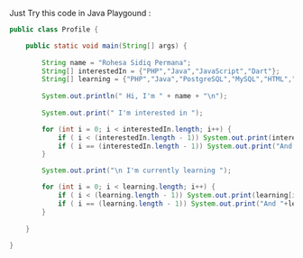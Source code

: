 
Just Try this code in Java Playgound : 

```java
public class Profile {

    public static void main(String[] args) {
    
        String name = "Rohesa Sidiq Permana";
        String[] interestedIn = {"PHP","Java","JavaScript","Dart"};
        String[] learning = {"PHP","Java","PostgreSQL","MySQL","HTML","CSS","JavaScript","Dart"};
        
        System.out.println(" Hi, I'm " + name + "\n");
        
        System.out.print(" I'm interested in ");

        for (int i = 0; i < interestedIn.length; i++) {
            if ( i < (interestedIn.length - 1)) System.out.print(interestedIn[i]+", ");
            if ( i == (interestedIn.length - 1)) System.out.print("And "+interestedIn[i]+" \n");
        }

        System.out.print("\n I'm currently learning ");

        for (int i = 0; i < learning.length; i++) {
            if ( i < (learning.length - 1)) System.out.print(learning[i]+", ");
            if ( i == (learning.length - 1)) System.out.print("And "+learning[i]+" \n");
        }
        
    }
    
}
```

<!---
Rohesa123/Rohesa123 is a ✨ special ✨ repository because its `README.md` (this file) appears on your GitHub profile.
You can click the Preview link to take a look at your changes.
--->
